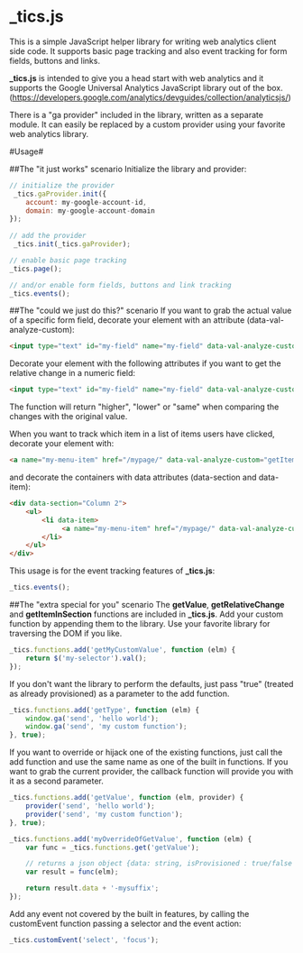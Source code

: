 _tics.js
========

This is a simple JavaScript helper library for writing web analytics client side code. It supports basic page tracking and also event tracking for form fields, buttons and links.

**_tics.js** is intended to give you a head start with web analytics and it supports the Google Universal Analytics JavaScript library out of the box. (https://developers.google.com/analytics/devguides/collection/analyticsjs/) 

There is a "ga provider" included in the library, written as a separate module. It can easily be replaced by a custom provider using your favorite web analytics library.

#Usage#

##The "it just works" scenario
Initialize the library and provider:

```javascript
// initialize the provider
 _tics.gaProvider.init({
    account: my-google-account-id,
    domain: my-google-account-domain
});
    
// add the provider       
 _tics.init(_tics.gaProvider);

// enable basic page tracking
_tics.page();

// and/or enable form fields, buttons and link tracking
_tics.events();
```

##The "could we just do this?" scenario
If you want to grab the actual value of a specific form field, decorate your element with an attribute (data-val-analyze-custom):
```html
<input type="text" id="my-field" name="my-field" data-val-analyze-custom="getValue" />
```

Decorate your element with the following attributes if you want to get the relative change in a numeric field:
```html
<input type="text" id="my-field" name="my-field" data-val-analyze-custom="getRelativeChange" data-val-original-value="100" />
```

The function will return "higher", "lower" or "same" when comparing the changes with the original value.

When you want to track which item in a list of items users have clicked, decorate your element with:
```html
<a name="my-menu-item" href="/mypage/" data-val-analyze-custom="getItemInSection">Item 1</a>
```

and decorate the containers with data attributes (data-section and data-item):
```html
<div data-section="Column 2">
    <ul>
        <li data-item>
             <a name="my-menu-item" href="/mypage/" data-val-analyze-custom="getItemInSection">Item 1</a>
        </li>
    </ul>
</div>
```

This usage is for the event tracking features of **_tics.js**:
```javascript
_tics.events();
```

##The "extra special for you" scenario
The **getValue**, **getRelativeChange** and **getItemInSection** functions are included in **_tics.js**. Add your custom function by appending them to the library. Use your favorite library for traversing the DOM if you like.

```javascript
_tics.functions.add('getMyCustomValue', function (elm) {
	return $('my-selector').val();
});
```

If you don't want the library to perform the defaults, just pass "true" (treated as already provisioned) as a parameter to the add function. 

```javascript
_tics.functions.add('getType', function (elm) {
    window.ga('send', 'hello world');
    window.ga('send', 'my custom function');
}, true);
```

If you want to override or hijack one of the existing functions, just call the add function and use the same name as one of the built in functions. If you want to grab the current provider, the callback function will provide you with it as a second parameter.

```javascript
_tics.functions.add('getValue', function (elm, provider) {
    provider('send', 'hello world');
    provider('send', 'my custom function');
}, true);
```

```javascript
_tics.functions.add('myOverrideOfGetValue', function (elm) {
	var func = _tics.functions.get('getValue');

	// returns a json object {data: string, isProvisioned : true/false }
	var result = func(elm);

	return result.data + '-mysuffix';
});
```

Add any event not covered by the built in features, by calling the customEvent function passing a selector and the event action:

```javascript
_tics.customEvent('select', 'focus');
```